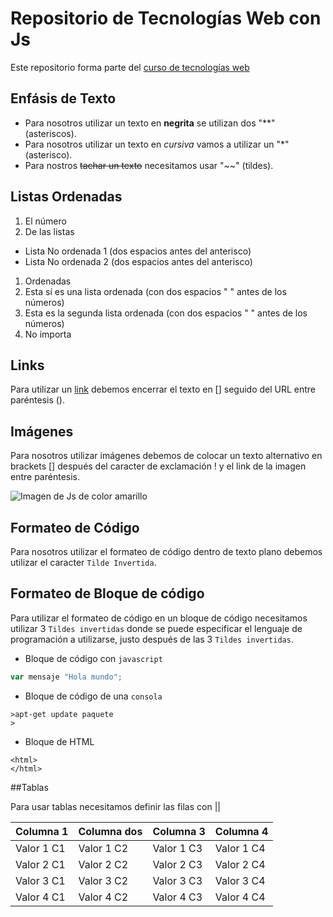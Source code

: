 # Repositorio de Tecnologías Web con Js

Este repositorio forma parte del [curso de tecnologías web](https://github.com/adrianeguez/Tec_Web_Js_2016_B)

## Enfásis de Texto

* Para nosotros utilizar un texto en **negrita** se utilizan dos "**" (asteriscos).
* Para nosotros utilizar un texto en *cursiva* vamos a utilizar un "*" (asterisco).
* Para nostros ~~tachar un texto~~ necesitamos usar "~~" (tildes).


## Listas Ordenadas

1. El número 
2. De las listas 
  * Lista No ordenada 1 (dos espacios antes del anterisco)
  * Lista No ordenada 2 (dos espacios antes del anterisco)
1. Ordenadas 
  1. Esta sí es una lista ordenada (con dos espacios "  " antes de los números)
  1. Esta es la segunda lista ordenada (con dos espacios "  " antes de los números)
4. No importa 

## Links

Para utilizar un [link](https://github.com/adrianeguez/Tec_Web_Js_2016_B) debemos encerrar el texto en [] 
seguido del URL entre paréntesis ().

## Imágenes 

Para nosotros utilizar imágenes debemos de colocar un texto alternativo en brackets [] después del caracter de exclamación ! y el link de la imagen entre paréntesis.

![Imagen de Js de color amarillo](http://www.javatpoint.com/images/javascript/javascript_logo.png "Javascript")

## Formateo de Código

Para nosotros utilizar el formateo de código dentro de texto plano debemos utilizar el 
caracter `Tilde Invertida`.


## Formateo de Bloque de código

Para utilizar el formateo de código en un bloque de código necesitamos utilizar 3 `Tildes invertidas`
donde se puede especificar el lenguaje de programación a utilizarse, justo después de las 3 `Tildes invertidas`.

* Bloque de código con `javascript`
```javascript
var mensaje "Hola mundo";
```

* Bloque de código de una `consola`

```
>apt-get update paquete
>
```

* Bloque de HTML

```
<html>
</html>
```

##Tablas

Para usar tablas necesitamos definir las filas con ||

Columna 1 | Columna dos | Columna 3 | Columna 4 
---|---|---|---
Valor 1 C1|Valor 1 C2|Valor 1 C3|Valor 1 C4
Valor 2 C1|Valor 2 C2|Valor 2 C3|Valor 2 C4
Valor 3 C1|Valor 3 C2|Valor 3 C3|Valor 3 C4
Valor 4 C1|Valor 4 C2|Valor 4 C3|Valor 4 C4

